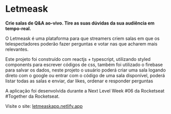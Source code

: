 # Letmeask

<p>
    <strong>
        Crie salas de Q&A ao-vivo. Tire as suas dúvidas da sua audiência em tempo-real.
    </strong>
</p>

<p>
    O Letmeask é uma plataforma para que streamers criem salas em que os telespectadores poderão fazer perguntas e votar nas que acharem mais relevantes.
</p> 

<p>
    Este projeto foi construído com reactjs + typescript, utilizando styled components para escrever códigos de css, também foi utilizado o firebase para salvar os dados,
    neste projeto o usuário poderá criar uma sala logando direto com o google ou entrar com o código de uma sala disponível, poderá listar todas as salas e enviar, dar likes, 
    ordenar e responder perguntas
</p>
<p>
    A aplicação foi desenvolvida durante a Next Level Week #06 da Rocketseat #Together da Rocketseat.
</p>

Visite o site: <a href="https://letmeaskapp.netlify.app" target="_blank">letmeaskapp.netlify.app</a>
